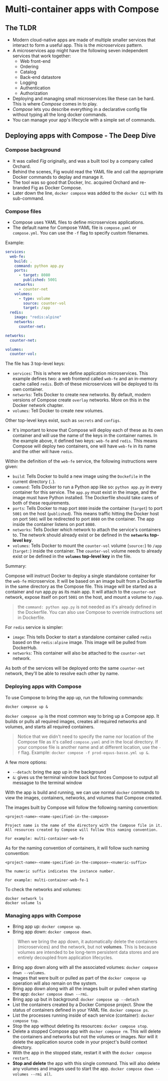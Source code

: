 ﻿# Multi-container apps with Compose

## The TLDR

- Modern cloud-native apps are made of multiple smaller services that interact to form a useful app. This is the *microservices* pattern.
- A microservices app might have the following seven independent services that work together:
	- Web front-end
	- Ordering
	- Catalog
	- Back-end datastore
	- Logging
	- Authentication
	- Authorization
- Deploying and managing small microservices like these can be hard. This is where *Compose* comes in to play.
- *Compose* lets you describe everything in a declarative config file without typing all the long docker commands.
- You can manage your app's lifecycle with a simple set of commands.

## Deploying apps with Compose - The Deep Dive

### Compose background

- It was called *Fig* originally, and was a built tool by a company called Orchard.
- Behind the scenes, Fig would read the YAML file and call the appropriate Docker commands to deplay and manage it.
- The tool was so good that Docker, Inc. acquired Orchard and re-branded Fig as Docker Compose.
- Later down the line, `docker compose` was added to the `docker CLI` with its sub-command.

### Compose files

- Compose uses YAML files to define microservices applications.
- The default name for Compose YAML file is `compose.yaml` or `compose.yml`. You can use the `-f` flag to specify custom filenames.

Example:

```yaml
services:
  web-fe:
    build: .
    command: python app.py
    ports:
      - target: 8080
        published: 5001
    networks:
      - counter-net
    volumes:
      - type: volume
        source: counter-vol
        target: /app
  redis:
    image: "redis:alpine"
    networks:
      counter-net:

networks:
  counter-net:

volumes:
  counter-vol:
```

The file has 3 top-level keys:

- `services`: This is where we define application microservices. This example defines two: a web frontend called `web-fe` and an in-memory cache called `redis`. Both of these microservices will be deployed to its own container.
- `networks`: Tells Docker to create new networks. By default, modern versions of Compose create `overlay` networks. More on this in the Docker network chapter.
- `volumes`: Tell Docker to create new volumes.

Other top-level keys exist, such as `secrets` and `configs`.

- It's important to know that Compose will deploy each of these as its own container and will use the name of the keys in the container names. In the example above, it defined two keys: `web-fe` and `redis`. This means Compose will deploy two containers, one will have `web-fe` in its name and the other will have `redis`.

Within the definition of the `web-fe` service, the following instructions were given:

- `build`: Tells Docker to build a new image using the `Dockefile` in the current directory (`.`).
- `command`: Tells Docker to run a Python app like so: `python app.py` in every container for this service. The `app.py` must exist in the image, and the image must have Python installed. The Dockerfile should take cares of both of these requirements.
- `ports`: Tells Docker to map port `8080` inside the container (`target`) to port `5001` on the host (`published`). This means traffic hitting the Docker host on port `5001` will be redirected to port `8080` on the container. The app inside the container listens on port `8080`.
- `networks`: Tells Docker which network to attach the service's containers to. The network should already exist or be defined in the **`networks` top-level key**.
- `volumes`: Tells Docker to mount the `counter-vol` volume (`source:`) to `/app` (`target:`) inside the container. The `counter-vol` volume needs to already exist or be defined in the **`volumes` top-level key** in the file.

Summary:

Compose will instruct Docker to deploy a single standalone container for the `web-fe` microservice. It will be based on an image built from a Dockerfile in the same directory as the Compose file. This image will be started as a container and run app.py as its main app. It will attach to the `counter-net` network, expose itself on port `5001` on the host, and mount a volume to `/app`.

> the `command: python app.py` is not needed as it's already defined in the Dockerfile. You can also use Compose to override instructions set in Dockerfile.

For `redis` service is simpler:

- `image`: This tells Docker to start a standalone container called `redis` based on the `redis:alpine` image. This image will be pulled from DockerHub.
- `networks`: This container will also be attached to the `counter-net` network.

As both of the services will be deployed onto the same `counter-net` network, they'll be able to resolve each other by name.

### Deploying apps with Compose

To use Compose to bring the app up, run the following commands:

```shell
docker compose up &
```

`docker compose up` is the most common way to bring up a Compose app. It builds or pulls all required images, creates all required networks and volumes, and starts all required containers.

> Notice that we didn't need to specify the name nor location of the Compose file as it's called `compose.yaml` and in the local directory. If your compose file is another name and at different location, use the `-f` flag. Example: `docker compose -f prod-equus-basse.yml up &`.

A few more options:

- `--detach`: bring the app up in the background
- `&`: gives us the terminal window back but forces Compose to output all messagse to the terminal window

With the app is build and running, we can use normal `docker` commands to view the images, containers, networks, and volumes that Compose created.

The images built by Compose will follow the following naming convention:

```text
<project-name>-<name-specified-in-the-compose>

Project name is the name of the directory with the Compose file in it. All resources created by Compose will follow this naming convention.

For example: multi-container-web-fe
```

As for the naming convention of containers, it will follow such naming convention:

```text
<project-name>-<name-specified-in-the-compose>-<numeric-suffix>

The numeric suffix indicates the instance number.

For example: multi-container-web-fe-1
```

To check the networks and volumes:

```shell
docker network ls
docker volume ls
```

### Managing apps with Compose

- Bring app up: `docker compose up`.
- Bring app down: `docker compose down`.

> When we bring the app down, it automatically delete the containers (microservices) and the network, but not **volumes**. This is because volumes are intended to be long-term persistent data stores and are entirely decoupled from application lifecycles.

- Bring app down along with all the associated volumes: `docker compose down --volumes`.
- Images that were built or pulled as part of the `docker compose up` operation will also remain on the system.
- Bring app down along with all the images built or pulled when starting the app: `docker compose down --rmi`.
- Bring app up but in background: `docker compose up --detach`
- List the containers created by a Docker Compose project. Show the status of containers defined in your YAML file. `docker compose ps`.
- List the processes running inside of each service (container): `docker compose top`.
- Stop the app without deleting its resources: `docker compose stop`.
- Delete a stopped Compose app with `docker compose rm`. This will delete the containers and networks but not the volumes or images. Nor will it delete the application source code in your project's build context directory.
- With the app in the stopped state, restart it with the `docker compose restart`.
- **Stop and delete** the app with this single command. This will also delete any volumes and images used to start the app. `docker compose down --volumes --rmi all`.
